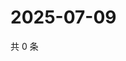 # 2025-07-09

共 0 条

<!-- BEGIN ZHIHUQUESTIONS -->
<!-- 最后更新时间 Wed Jul 09 2025 03:09:30 GMT+0800 (China Standard Time) -->

<!-- END ZHIHUQUESTIONS -->
